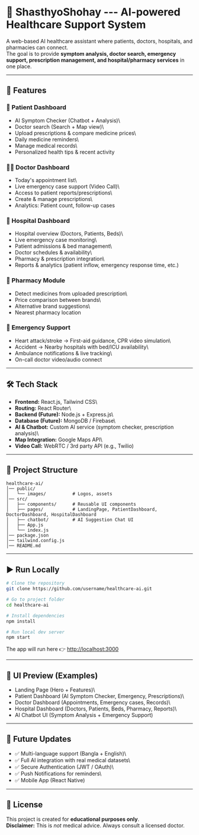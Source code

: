 # 🏥 ShasthyoShohay --- AI-powered Healthcare Support System

A web-based AI healthcare assistant where patients, doctors, hospitals,
and pharmacies can connect.\
The goal is to provide **symptom analysis, doctor search, emergency
support, prescription management, and hospital/pharmacy services** in
one place.

------------------------------------------------------------------------

## 🚀 Features

### 👤 Patient Dashboard

-   AI Symptom Checker (Chatbot + Analysis)\
-   Doctor search (Search + Map view)\
-   Upload prescriptions & compare medicine prices\
-   Daily medicine reminders\
-   Manage medical records\
-   Personalized health tips & recent activity

### 👨‍⚕️ Doctor Dashboard

-   Today's appointment list\
-   Live emergency case support (Video Call)\
-   Access to patient reports/prescriptions\
-   Create & manage prescriptions\
-   Analytics: Patient count, follow-up cases

### 🏥 Hospital Dashboard

-   Hospital overview (Doctors, Patients, Beds)\
-   Live emergency case monitoring\
-   Patient admissions & bed management\
-   Doctor schedules & availability\
-   Pharmacy & prescription integration\
-   Reports & analytics (patient inflow, emergency response time, etc.)

### 💊 Pharmacy Module

-   Detect medicines from uploaded prescription\
-   Price comparison between brands\
-   Alternative brand suggestions\
-   Nearest pharmacy location

### 🚨 Emergency Support

-   Heart attack/stroke → First-aid guidance, CPR video simulation\
-   Accident → Nearby hospitals with bed/ICU availability\
-   Ambulance notifications & live tracking\
-   On-call doctor video/audio connect

------------------------------------------------------------------------

## 🛠️ Tech Stack

-   **Frontend:** React.js, Tailwind CSS\
-   **Routing:** React Router\
-   **Backend (Future):** Node.js + Express.js\
-   **Database (Future):** MongoDB / Firebase\
-   **AI & Chatbot:** Custom AI service (symptom checker, prescription
    analysis)\
-   **Map Integration:** Google Maps API\
-   **Video Call:** WebRTC / 3rd party API (e.g., Twilio)

------------------------------------------------------------------------

## 📂 Project Structure

    healthcare-ai/
    │── public/
    │   └── images/          # Logos, assets
    │── src/
    │   ├── components/      # Reusable UI components
    │   ├── pages/           # LandingPage, PatientDashboard, DoctorDashboard, HospitalDashboard
    │   ├── chatbot/         # AI Suggestion Chat UI
    │   ├── App.js
    │   └── index.js
    │── package.json
    │── tailwind.config.js
    │── README.md

------------------------------------------------------------------------

## ▶️ Run Locally

``` bash
# Clone the repository
git clone https://github.com/username/healthcare-ai.git

# Go to project folder
cd healthcare-ai

# Install dependencies
npm install

# Run local dev server
npm start
```

The app will run here 👉 <http://localhost:3000>

------------------------------------------------------------------------

## 📸 UI Preview (Examples)

-   Landing Page (Hero + Features)\
-   Patient Dashboard (AI Symptom Checker, Emergency, Prescriptions)\
-   Doctor Dashboard (Appointments, Emergency cases, Records)\
-   Hospital Dashboard (Doctors, Patients, Beds, Pharmacy, Reports)\
-   AI Chatbot UI (Symptom Analysis + Emergency Support)

------------------------------------------------------------------------

## 🔮 Future Updates

-   ✅ Multi-language support (Bangla + English)\
-   ✅ Full AI integration with real medical datasets\
-   ✅ Secure Authentication (JWT / OAuth)\
-   ✅ Push Notifications for reminders\
-   ✅ Mobile App (React Native)

------------------------------------------------------------------------

## 📄 License

This project is created for **educational purposes only**.\
**Disclaimer:** This is *not* medical advice. Always consult a licensed
doctor.
